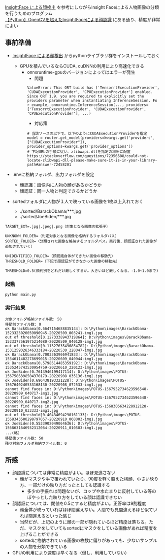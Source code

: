 [InsightFace による顔検出](https://www.kkaneko.jp/cc/deepim/insightface.html) を参考にしながらInsight Faceによる人物画像の分類を行うためのプログラム  
[【Python】OpenCVを超えたInsightFaceによる顔認識](https://self-development.info/%E3%80%90python%E3%80%91opencv%E3%82%92%E8%B6%85%E3%81%88%E3%81%9Finsightface%E3%81%AB%E3%82%88%E3%82%8B%E9%A1%94%E8%AA%8D%E8%AD%98/) にある通り、精度が非常によい

## 事前準備
* [InsightFace による顔検出](https://www.kkaneko.jp/cc/deepim/insightface.html) からpythonライブラリ群をインストールしておく
  * GPUを積んでいるならCUDA, cuDNNの利用により高速化できる
    * onnxruntime-gpuのバージョンによってはエラーが発生
      * 問題
      ```
      ValueError: This ORT build has ['TensorrtExecutionProvider', 'CUDAExecutionProvider', 'CPUExecutionProvider'] enabled. Since ORT 1.9, you are required to explicitly set the providers parameter when instantiating InferenceSession. Fo
      r example, onnxruntime.InferenceSession(..., providers=['TensorrtExecutionProvider', 'CUDAExecutionProvider', 'CPUExecutionProvider'], ...)
      ```
      * 対応策
      ```
      # 当該ソースの以下で、以下のようにCUDAExecutionProviderを指定
      model = router.get_model(providers=kwargs.get('providers', ["CUDAExecutionProvider"]), provider_options=kwargs.get('provider_options'))
      # 下記URLの手順に従い、zlibwapi.dllを指定の場所に配置
      https://stackoverflow.com/questions/72356588/could-not-locate-zlibwapi-dll-please-make-sure-it-is-in-your-library-path#answer-72458201
      ```

* .envに格納フォルダ、出力フォルダを設定
    * 顔認識：画像内に人物の顔があるかどうか
    * 顔認証：同一人物と判定できるかどうか
* sortedフォルダに人物が１人で映っている画像を1枚以上入れておく
  * ./sorted/BarackObama/***.jpg
  * ./sorted/JoeBiden/***.jpg
```text
TARGET_EXT=.jpg|.jpeg|.png（対象となる画像の拡張子）

UNKNOWN_FOLDER=（判定対象となる画像を格納するフォルダパス）
SORTED_FOLDER=（分類された画像を格納するフォルダパス。実行後、顔認証された画像が追加されていく）

UNIDENTIFIED_FOLDER=（顔認識自体ができたい画像の移動先）
THRESHOLD_FOLDER=（下記で顔認証ができなかった画像の移動先）

THRESHOLD=0.5(顔判別をどれだけ厳しくするか。大きいほど厳しくなる。-1.0~1.0まで)
```
### 起動
```
python main.py
```
### 実行結果
```
対象フォルダ格納ファイル数: 58
移動前ファイル数: 0
ok BarackObama[0.6647154688835144]: D:\Python\images\BarackObama-1523325020059090945-20220509_003241-img1.jpg
out of threshold[0.1273338943719864]: D:\Python\images\BarackObama-1523377561975214080-20220509_040128-img1.jpg
out of threshold[0.11327635496854782]: D:\Python\images\BarackObama-1531259328346333184-20220530_220047-img1.jpg
ok BarackObama[0.7003363966941833]: D:\Python\images\BarackObama-1534611402278699015-20220609_040044-img1.jpg
ok BarackObama[0.5798514485359192]: D:\Python\images\BarackObama-1535245743530954759-20220610_220123-img1.jpg
ok JoeBiden[0.7613946199417114]: D:\Python\images\POTUS-1567586398504370179-20220908_035136-img2.jpg
ok JoeBiden[0.696438193321228]: D:\Python\images\POTUS-1567640240533168130-20220908_072533-img1.jpg
cannot find faces in: D:\Python\images\POTUS-1567952734623596548-20220909_040717-img1.jpg
cannot find faces in: D:\Python\images\POTUS-1567952734623596548-20220909_040717-img2.jpg
cannot find faces in: D:\Python\images\POTUS-1568306634228912128-20220910_033333-img1.jpg
out of threshold[0.40434694290161133]: D:\Python\images\POTUS-1568343500298797057-20220910_060003-img1.jpg
ok JoeBiden[0.5533902049064636]: D:\Python\images\POTUS-1568631646932312064-20220911_010503-img1.jpg
...(略)
移動後ファイル数: 58
残り対象フォルダ格納ファイル数: 0
```

## 所感
* 顔認識については非常に精度がよい。ほぼ見逃さない
  * 顔がマスクや手で覆われていたり、90度を軽く超えた横顔、小さい映り方、一部だけの映り方だったとしても認識する
    * 多少の手振れは問題ないが、コップや水たまりに反射している等のぼやっとした映り方をしている顔は認識できない
* 顔認証については、閾値を0.5にすると精度がよい。正答率は9割程度
  * 顔全体が映っていればほぼ間違えない。人間でも見間違えるほど似ていれば間違えるといった感じ
  * 当然だが、上記のように顔の一部が隠れているほど精度は落ちる。ただ、マスクをしていてもsortedにマスクをしている画像があれば精度を上げることができる
  * sortedに格納されている画像の枚数に偏りがあっても、少ないサンプルの人物を分類できている
* GPUの利用により速度は早くなる（但し、利用していない）
